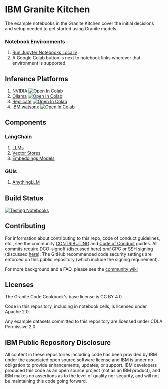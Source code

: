 # IBM Granite Kitchen

The example notebooks in the Granite Kitchen cover the initial decisions and setup needed to get started using Granite models.

### Notebook Environments

1. [Run Jupyter Notebooks Locally](recipes/Getting_Started_with_Jupyter_Locally/Getting_Started_with_Jupyter_Locally.md)
2. A Google Colab button is next to notebook links wherever that environment is supported.

## Inference Platforms

1. [NVIDIA](/recipes/Getting_Started/Getting_Started_with_NVIDIA.ipynb)
   <a target="_blank" href="https://colab.research.google.com/github/ibm-granite-community/granite-kitchen/blob/main/recipes/Getting_Started/Getting_Started_with_NVIDIA.ipynb">
   <img src="https://colab.research.google.com/assets/colab-badge.svg" alt="Open In Colab"/>
   </a>
1. [Ollama](/recipes/Getting_Started/Getting_Started_with_Ollama.ipynb)
   <a target="_blank" href="https://colab.research.google.com/github/ibm-granite-community/granite-kitchen/blob/main/recipes/Getting_Started/Getting_Started_with_Ollama.ipynb">
   <img src="https://colab.research.google.com/assets/colab-badge.svg" alt="Open In Colab"/>
   </a>
1. [Replicate](/recipes/Getting_Started/Getting_Started_with_Replicate.ipynb)
   <a target="_blank" href="https://colab.research.google.com/github/ibm-granite-community/granite-kitchen/blob/main/recipes/Getting_Started/Getting_Started_with_Replicate.ipynb">
   <img src="https://colab.research.google.com/assets/colab-badge.svg" alt="Open In Colab"/>
   </a>
1. [IBM watsonx](/recipes/Getting_Started/Getting_Started_with_WatsonX.ipynb)
   <a target="_blank" href="https://colab.research.google.com/github/ibm-granite-community/granite-kitchen/blob/main/recipes/Getting_Started/Getting_Started_with_WatsonX.ipynb">
   <img src="https://colab.research.google.com/assets/colab-badge.svg" alt="Open In Colab"/>
   </a>

## Components

### LangChain

1. [LLMs](/recipes/Components/Langchain_LLMs.ipynb)
1. [Vector Stores](/recipes/Components/Langchain_Vector_Stores.ipynb)
1. [Embeddings Models](/recipes/Components/Langchain_Embeddings_Models.ipynb)

### GUIs

1. [AnythingLLM](/recipes/AnythingLLM/anythingllm_rag.md)

## Build Status

<a href="https://github.com/ibm-granite-community/granite-kitchen/actions/workflows/notebooks.yaml">
  <img src="https://github.com/ibm-granite-community/granite-kitchen/actions/workflows/notebooks.yaml/badge.svg" alt="Testing Notebooks">
</a>

## Contributing

For information about contributing to this repo, code of conduct guidelines, etc., see the community [CONTRIBUTING][CG] and [Code of Conduct][CoC] guides.  All commits require DCO-signoff (discussed [here][CG-legal]) _and_ GPG or SSH signing (discussed [here][CG-signing]).  The GitHub recommended code security settings are enforced on this public repository (which include the signing requirement).

For more background and a FAQ, please see the [community wiki](https://github.com/ibm-granite-community/community/wiki)

## Licenses

The Granite Code Cookbook's base license is CC BY 4.0.

Code in this repository, including in notebook cells, is licensed under Apache 2.0.

Any example datasets committed to this repository are licensed under CDLA Permissive 2.0.

## IBM Public Repository Disclosure

All content in these repositories including code has been provided by IBM under the associated open source software license and IBM is under no obligation to provide enhancements, updates, or support. IBM developers produced this code as an open source project (not as an IBM product), and IBM makes no assertions as to the level of quality nor security, and will not be maintaining this code going forward.

[CoC]: https://github.com/ibm-granite-community/community/blob/main/CODE_OF_CONDUCT.md
[CG]: https://github.com/ibm-granite-community/community/blob/main/CONTRIBUTING.md
[CG-legal]: https://github.com/ibm-granite-community/community/blob/main/CONTRIBUTING.md#legal
[CG-signing]: https://github.com/ibm-granite-community/community/blob/main/CONTRIBUTING.md#signing-commits
